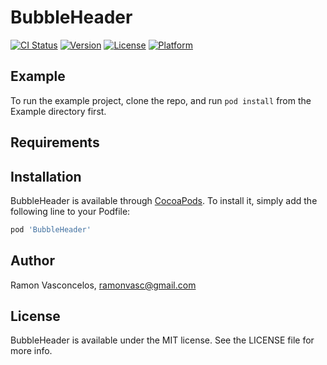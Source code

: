 # BubbleHeader

[![CI Status](https://img.shields.io/travis/ramonvasc/BubbleHeader.svg?style=flat)](https://travis-ci.org/ramonvasc/BubbleHeader)
[![Version](https://img.shields.io/cocoapods/v/BubbleHeader.svg?style=flat)](https://cocoapods.org/pods/BubbleHeader)
[![License](https://img.shields.io/cocoapods/l/BubbleHeader.svg?style=flat)](https://cocoapods.org/pods/BubbleHeader)
[![Platform](https://img.shields.io/cocoapods/p/BubbleHeader.svg?style=flat)](https://cocoapods.org/pods/BubbleHeader)

## Example

To run the example project, clone the repo, and run `pod install` from the Example directory first.

## Requirements

## Installation

BubbleHeader is available through [CocoaPods](https://cocoapods.org). To install
it, simply add the following line to your Podfile:

```ruby
pod 'BubbleHeader'
```

## Author

Ramon Vasconcelos, ramonvasc@gmail.com

## License

BubbleHeader is available under the MIT license. See the LICENSE file for more info.
